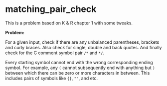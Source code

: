 # matching_pair_check

This is a problem based on K & R chapter 1 with some tweaks.

**Problem:**

For a given input, check if there are any unbalanced parentheses, brackets and curly braces. Also check
for single, double and back quotes. And finally check for the C comment symbol pair `/*` and `*/`.

Every starting symbol cannot end with the wrong corresponding ending symbol. For example, any `(` cannot
subsequently end with anything but `)` between which there can be zero or more characters in between. This
includes pairs of symbols like `{}`, `""`, and etc.
